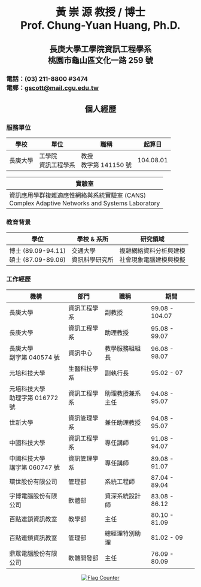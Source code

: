 
<h1 align="center">黃 崇 源 教授 / 博士<br>Prof. Chung-Yuan Huang, Ph.D.</h1>
<h2 align="center">長庚大學工學院資訊工程學系<br>桃園市龜山區文化一路 259 號</h2>

### 電話：(03) 211-8800 #3474 <br> 電郵：<gscott@mail.cgu.edu.tw>

<h2 align="center">個人經歷</h2>

### 服務單位

|學校|單位|職稱|起算日|
|-|-|-|-|
|長庚大學|工學院<br>資訊工程學系|教授<br>教字第 141150 號|104.08.01|

|實驗室|
|-|
|資訊應用學群複雜適應性網絡與系統實驗室 (CANS)<br>Complex Adaptive Networks and Systems Laboratory|

### 教育背景

|學位|學校 & 系所|研究領域|
|-|-|-|
|博士 (89.09-94.11)<br>碩士 (87.09-89.06)|交通大學<br>資訊科學研究所|複雜網絡資料分析與建模<br>社會現象電腦建模與模擬|

### 工作經歷

|機構|部門|職稱|期間|
|-|-|-|-|
|長庚大學|資訊工程學系|副教授|99.08 - 104.07|
|長庚大學|資訊工程學系|助理教授|95.08 - 99.07|
|長庚大學<br>副字第 040574 號|資訊中心|教學服務組組長|96.08 - 98.07|
|元培科技大學|生醫科技學系|副執行長|95.02 - 07|
|元培科技大學<br>助理字第 016772 號|資訊工程學系|助理教授兼系主任|94.08 - 95.07|
|世新大學|資訊管理學系|兼任助理教授|94.08 - 95.07|
|中國科技大學|資訊工程學系|專任講師|91.08 - 94.07|
|中國科技大學<br>講字第 060747 號|資訊管理學系|專任講師|89.08 - 91.07|
|環世股份有限公司|管理部|系統工程師|87.04 - 89.04|
|宇博電腦股份有限公司|軟體部|資深系統設計師|83.08 - 86.12|
|百點連鎖資訊教室|教學部|主任|80.10 - 81.09|
|百點連鎖資訊教室|管理部|總經理特別助理|81.02 - 09|
|鼎眾電腦股份有限公司|軟體開發部|主任|76.09 - 80.09|

<p align="center">
<a href="https://info.flagcounter.com/4fY3"><img src="https://s01.flagcounter.com/countxl/4fY3/bg_FFFFFF/txt_000000/border_CCCCCC/columns_2/maxflags_100/viewers_10/labels_1/pageviews_1/flags_0/percent_0/" alt="Flag Counter" border="0"></a></p>
